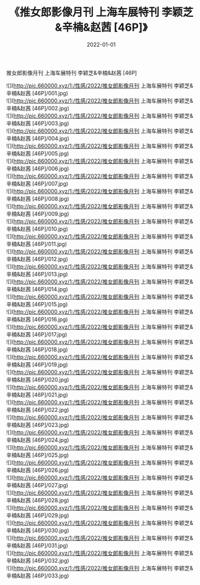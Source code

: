 ﻿---
layout: post
title:  《推女郎影像月刊 上海车展特刊 李颖芝&辛楠&赵茜 [46P]》
date:   2022-01-01
img: http://pic.660000.xyz/1:/性感/2022/推女郎影像月刊 上海车展特刊 李颖芝&辛楠&赵茜 [46P]/000.jpg
categories: [美女, 清纯, 唯美]
---

推女郎影像月刊 上海车展特刊 李颖芝&辛楠&赵茜 [46P]

  ![](http://pic.660000.xyz/1:/性感/2022/推女郎影像月刊 上海车展特刊 李颖芝&辛楠&赵茜 [46P]/001.jpg) <br> ![](http://pic.660000.xyz/1:/性感/2022/推女郎影像月刊 上海车展特刊 李颖芝&辛楠&赵茜 [46P]/002.jpg) <br> ![](http://pic.660000.xyz/1:/性感/2022/推女郎影像月刊 上海车展特刊 李颖芝&辛楠&赵茜 [46P]/003.jpg) <br> ![](http://pic.660000.xyz/1:/性感/2022/推女郎影像月刊 上海车展特刊 李颖芝&辛楠&赵茜 [46P]/004.jpg) <br> ![](http://pic.660000.xyz/1:/性感/2022/推女郎影像月刊 上海车展特刊 李颖芝&辛楠&赵茜 [46P]/005.jpg) <br> ![](http://pic.660000.xyz/1:/性感/2022/推女郎影像月刊 上海车展特刊 李颖芝&辛楠&赵茜 [46P]/006.jpg) <br> ![](http://pic.660000.xyz/1:/性感/2022/推女郎影像月刊 上海车展特刊 李颖芝&辛楠&赵茜 [46P]/007.jpg) <br> ![](http://pic.660000.xyz/1:/性感/2022/推女郎影像月刊 上海车展特刊 李颖芝&辛楠&赵茜 [46P]/008.jpg) <br> ![](http://pic.660000.xyz/1:/性感/2022/推女郎影像月刊 上海车展特刊 李颖芝&辛楠&赵茜 [46P]/009.jpg) <br> ![](http://pic.660000.xyz/1:/性感/2022/推女郎影像月刊 上海车展特刊 李颖芝&辛楠&赵茜 [46P]/010.jpg) <br> ![](http://pic.660000.xyz/1:/性感/2022/推女郎影像月刊 上海车展特刊 李颖芝&辛楠&赵茜 [46P]/011.jpg) <br> ![](http://pic.660000.xyz/1:/性感/2022/推女郎影像月刊 上海车展特刊 李颖芝&辛楠&赵茜 [46P]/012.jpg) <br> ![](http://pic.660000.xyz/1:/性感/2022/推女郎影像月刊 上海车展特刊 李颖芝&辛楠&赵茜 [46P]/013.jpg) <br> ![](http://pic.660000.xyz/1:/性感/2022/推女郎影像月刊 上海车展特刊 李颖芝&辛楠&赵茜 [46P]/014.jpg) <br> ![](http://pic.660000.xyz/1:/性感/2022/推女郎影像月刊 上海车展特刊 李颖芝&辛楠&赵茜 [46P]/015.jpg) <br> ![](http://pic.660000.xyz/1:/性感/2022/推女郎影像月刊 上海车展特刊 李颖芝&辛楠&赵茜 [46P]/016.jpg) <br> ![](http://pic.660000.xyz/1:/性感/2022/推女郎影像月刊 上海车展特刊 李颖芝&辛楠&赵茜 [46P]/017.jpg) <br> ![](http://pic.660000.xyz/1:/性感/2022/推女郎影像月刊 上海车展特刊 李颖芝&辛楠&赵茜 [46P]/018.jpg) <br> ![](http://pic.660000.xyz/1:/性感/2022/推女郎影像月刊 上海车展特刊 李颖芝&辛楠&赵茜 [46P]/019.jpg) <br> ![](http://pic.660000.xyz/1:/性感/2022/推女郎影像月刊 上海车展特刊 李颖芝&辛楠&赵茜 [46P]/020.jpg) <br> ![](http://pic.660000.xyz/1:/性感/2022/推女郎影像月刊 上海车展特刊 李颖芝&辛楠&赵茜 [46P]/021.jpg) <br> ![](http://pic.660000.xyz/1:/性感/2022/推女郎影像月刊 上海车展特刊 李颖芝&辛楠&赵茜 [46P]/022.jpg) <br> ![](http://pic.660000.xyz/1:/性感/2022/推女郎影像月刊 上海车展特刊 李颖芝&辛楠&赵茜 [46P]/023.jpg) <br> ![](http://pic.660000.xyz/1:/性感/2022/推女郎影像月刊 上海车展特刊 李颖芝&辛楠&赵茜 [46P]/024.jpg) <br> ![](http://pic.660000.xyz/1:/性感/2022/推女郎影像月刊 上海车展特刊 李颖芝&辛楠&赵茜 [46P]/025.jpg) <br> ![](http://pic.660000.xyz/1:/性感/2022/推女郎影像月刊 上海车展特刊 李颖芝&辛楠&赵茜 [46P]/026.jpg) <br> ![](http://pic.660000.xyz/1:/性感/2022/推女郎影像月刊 上海车展特刊 李颖芝&辛楠&赵茜 [46P]/027.jpg) <br> ![](http://pic.660000.xyz/1:/性感/2022/推女郎影像月刊 上海车展特刊 李颖芝&辛楠&赵茜 [46P]/028.jpg) <br> ![](http://pic.660000.xyz/1:/性感/2022/推女郎影像月刊 上海车展特刊 李颖芝&辛楠&赵茜 [46P]/029.jpg) <br> ![](http://pic.660000.xyz/1:/性感/2022/推女郎影像月刊 上海车展特刊 李颖芝&辛楠&赵茜 [46P]/030.jpg) <br> ![](http://pic.660000.xyz/1:/性感/2022/推女郎影像月刊 上海车展特刊 李颖芝&辛楠&赵茜 [46P]/031.jpg) <br> ![](http://pic.660000.xyz/1:/性感/2022/推女郎影像月刊 上海车展特刊 李颖芝&辛楠&赵茜 [46P]/032.jpg) <br> ![](http://pic.660000.xyz/1:/性感/2022/推女郎影像月刊 上海车展特刊 李颖芝&辛楠&赵茜 [46P]/033.jpg) <br>